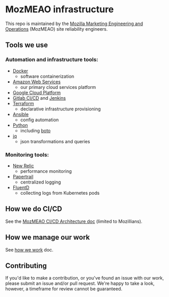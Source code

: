 # MozMEAO infrastructure

This repo is maintained by the [Mozilla Marketing Engineering and Operations](https://mozilla.github.io/meao/) (MozMEAO) site reliability engineers.

## Tools we use

### Automation and infrastructure tools:

- [Docker](https://www.docker.com/)
	- software containerization
- [Amazon Web Services](https://aws.amazon.com/)
	- our primary cloud services platform
- [Google Cloud Platform](https://cloud.google.com/)
- [Gitlab CI/CD](https://gitlab.com) and [Jenkins](https://jenkins.io/)
- [Terraform](https://www.terraform.io/)
	- declarative infrastructure provisioning
- [Ansible](https://www.ansible.com/)
	- config automation
- [Python](https://www.python.org/)
	- including [boto](https://github.com/boto/boto)
- [jq](https://stedolan.github.io/jq/)
	- json transformations and queries

### Monitoring tools:

- [New Relic](https://newrelic.com/)
	- performance monitoring
- [Papertrail](https://papertrailapp.com/)
	- centralized logging
- [FluentD](http://www.fluentd.org/)
	- collecting logs from Kubernetes pods


## How we do CI/CD

See the [MozMEAO CI/CD Architecture doc](https://docs.google.com/document/d/1do_jZPA50rLraLzNXuAgRObj0kxc5H36xWk0KIzE1fg/edit?usp=sharing) (limited to Mozillians).

## How we manage our work

See [how we work](docs/how_we_work.md) doc.

## Contributing

If you'd like to make a contribution, or you've found an issue with our work, please submit an issue and/or pull request. We're happy to take a look, however, a timeframe for review cannot be guaranteed.
